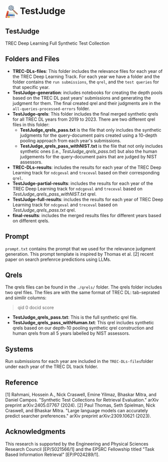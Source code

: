 <h1 align="left">
<img style="vertical-align:middle" width="40px" height="40px" src="figs/TestJudge-logo.png" /> TestJudge
</h1>

## TestJudge
TREC Deep Learning Full Synthetic Test Collection

## Folders and Files

- __TREC-DLs-files__: This folder includes the relevance files for each year of the TREC Deep Learning Track. For each year we have a folder and the folder contains the `run submissions`, the `qrel`, and the `test queries` for that specific year.
- __TestJudge-generation__: includes notebooks for creating the depth pools based on the TREC DL past years' submissions and generating the judgment for them. The final created qrel and their judgments are in the `all-queries-processed-errors` folder.
- __TestJudge-qrels__: This folder includes the final merged synthetic qrels for all TREC DL years from 2019 to 2023. There are two different qrel files in this folder:
    - __TestJudge_qrels_pass.txt__ is the file that only includes the synthetic judgments for the query-document pairs created using a 10-depth pooling approach from each year's submissions.
    - __TestJudge_qrels_pass_withNIST.txt__ is the file that not only includes synthetic ones (i.e., _TestJudge_qrels_pass.txt_) but also the human judgements for the query-document pairs that are judged by NIST assessors.
- __TREC-DLs-results__: includes the results for each year of the TREC Deep Learning track for `ndcgeval` and `treceval` based on their corresponding `qrel`.
- __TestJudge-partial-results__: includes the results for each year of the TREC Deep Learning track for `ndcgeval` and `treceval` based on _TestJudge_qrels_pass_withNIST.txt_ qrel.
- __TestJudge-full-results__: includes the results for each year of TREC Deep Learning track for `ndcgeval` and `treceval` based on _TestJudge_qrels_pass.txt_ qrel.
- __final-results__: includes the merged results files for different years based on different qrels.
 
## Prompt
`prompt.txt` contains the prompt that we used for the relevance judgment generation. This prompt template is inspired by Thomas et al. [2] recent paper on search prefenrce predictions using LLMs.

## Qrels
The qrels files can be found in the `./qrels/` folder. The qrels folder includes two qrel files. The files are with the same format of TREC DL: tab-seprated and similir columns:

> qid 0 docid score

- __TestJudge_qrels_pass.txt__: This is the full synthetic qrel file.
- __TestJudge_qrels_pass_withHuman.txt__: This qrel includes synthetic qrels based on our depth-10 pooling synthetic qrel construction and human qrels from all 5 years labelled by NIST assessors.

## Systems
Run submissions for each year are included in the `TREC-DLs-files`folder under each year of the TREC DL track folder.

## Reference
[1] Rahmani, Hossein A., Nick Craswell, Emine Yilmaz, Bhaskar Mitra, and Daniel Campos. "Synthetic Test Collections for Retrieval Evaluation." arXiv preprint arXiv:2405.07767 (2024).
[2] Paul Thomas, Seth Spielman, Nick Craswell, and Bhaskar Mitra. "Large language models can accurately predict searcher preferences." arXiv preprint arXiv:2309.10621 (2023).

## Acknowledgments
This research is supported by the Engineering and Physical Sciences Research Council [EP/S021566/1] and the EPSRC Fellowship titled "Task Based Information Retrieval" [EP/P024289/1].

